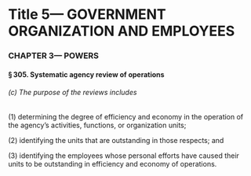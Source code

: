 
# Title 5— GOVERNMENT ORGANIZATION AND EMPLOYEES
### CHAPTER 3— POWERS
#### § 305. Systematic agency review of operations
###### (c) The purpose of the reviews includes

(1) determining the degree of efficiency and economy in the operation of the agency’s activities, functions, or organization units;

(2) identifying the units that are outstanding in those respects; and

(3) identifying the employees whose personal efforts have caused their units to be outstanding in efficiency and economy of operations.

